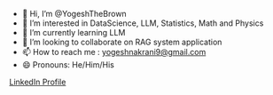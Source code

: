 - 👋 Hi, I’m @YogeshTheBrown
- 👀 I’m interested in DataScience, LLM, Statistics, Math and Physics
- 🌱 I’m currently learning LLM
- 💞️ I’m looking to collaborate on RAG system application 
- 📫 How to reach me : yogeshnakrani9@gmail.com
- 😄 Pronouns: He/Him/His

<!---
YogeshTheBrown/YogeshTheBrown is a ✨ special ✨ repository because its `README.md` (this file) appears on your GitHub profile.
You can click the Preview link to take a look at your changes.



--->
<a href="https://www.linkedin.com/in/yogesh-nakrani-391612103" target="_blank">LinkedIn Profile</a>
